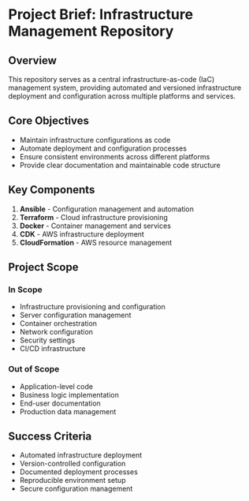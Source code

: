 # Project Brief: Infrastructure Management Repository

## Overview
This repository serves as a central infrastructure-as-code (IaC) management system, providing automated and versioned infrastructure deployment and configuration across multiple platforms and services.

## Core Objectives
- Maintain infrastructure configurations as code
- Automate deployment and configuration processes
- Ensure consistent environments across different platforms
- Provide clear documentation and maintainable code structure

## Key Components
1. **Ansible** - Configuration management and automation
2. **Terraform** - Cloud infrastructure provisioning
3. **Docker** - Container management and services
4. **CDK** - AWS infrastructure deployment
5. **CloudFormation** - AWS resource management

## Project Scope
### In Scope
- Infrastructure provisioning and configuration
- Server configuration management
- Container orchestration
- Network configuration
- Security settings
- CI/CD infrastructure

### Out of Scope
- Application-level code
- Business logic implementation
- End-user documentation
- Production data management

## Success Criteria
- Automated infrastructure deployment
- Version-controlled configuration
- Documented deployment processes
- Reproducible environment setup
- Secure configuration management
